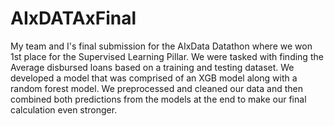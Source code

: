 # AIxDATAxFinal
My team and I's final submission for the AIxData Datathon where we won 1st place for the Supervised Learning Pillar. We were tasked with finding the Average disbursed loans based on a training and testing dataset. We developed a model that was comprised of an XGB model along with a random forest model. We preprocessed and cleaned our data and then combined both predictions from the models at the end to make our final calculation even stronger. 